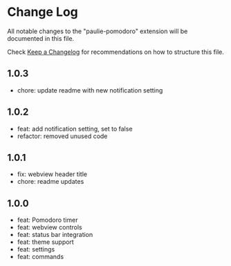 # Change Log

All notable changes to the "paulie-pomodoro" extension will be documented in this file.

Check [Keep a Changelog](http://keepachangelog.com/) for recommendations on how to structure this file.

## 1.0.3

- chore: update readme with new notification setting

## 1.0.2

- feat: add notification setting, set to false
- refactor: removed unused code

## 1.0.1

- fix: webview header title
- chore: readme updates

## 1.0.0

- feat: Pomodoro timer
- feat: webview controls
- feat: status bar integration
- feat: theme support
- feat: settings
- feat: commands

